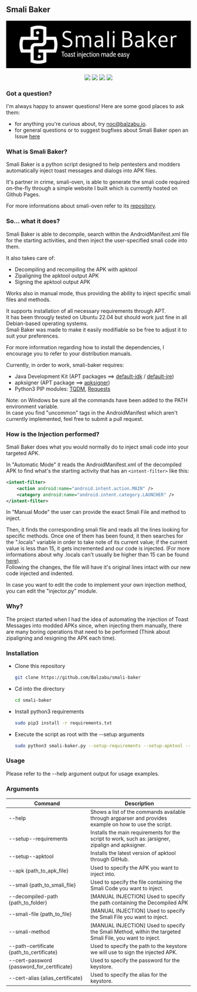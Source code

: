 Smali Baker
-----

![logo](https://raw.githubusercontent.com/Balzabu/smali-baker/main/smali-baker.jpg)

<p align="center">
  <img src="https://img.shields.io/badge/python-3670A0?style=for-the-badge&logo=python&logoColor=ffdd54" height="23">
  <img src="https://img.shields.io/badge/Android-3DDC84?style=for-the-badge&logo=android&logoColor=white" height="23">
  <img src="https://img.shields.io/badge/Debian-D70A53?style=for-the-badge&logo=debian&logoColor=white" height="23">
  <img src="https://img.shields.io/badge/Ubuntu-E95420?style=for-the-badge&logo=ubuntu&logoColor=white" height="23">
</p>

### Got a question?
I'm always happy to answer questions! Here are some good places to ask them:

 - for anything you're curious about, try [noc@balzabu.io](mailto:noc@balzabu.io).
 - for general questions or to suggest bugfixes about Smali Baker open an Issue [here](https://github.com/Balzabu/smali-baker/issues)


### What is Smali Baker?

Smali Baker is a python script designed to help pentesters and modders automatically inject toast messages and dialogs into APK files.

It's partner in crime, smali-oven, is able to generate the smali code required on-the-fly through a simple website I built which is currently hosted on Github Pages.

For more informations about smali-oven refer to its [repository](https://github.com/balzabu/smali-oven).

### So... what it does?

Smali Baker is able to decompile, search within the AndroidManifest.xml file for the starting activities, and then inject the user-specified smali code into them.

It also takes care of:
 - Decompiling and recompiling the APK with apktool 
 - Zipaligning the apktool output APK
 - Signing the apktool output APK 

Works also in manual mode, thus providing the ability to inject specific smali files and methods.

It supports installation of all necessary requirements through APT.
<br>
It has been througly tested on Ubuntu 22.04 but should work just fine in all Debian-based operating systems.
<br>
Smali Baker was made to make it easily modifiable so be free to adjust it to suit your preferences.

For more information regarding how to install the dependencies, I encourage you to refer to your distribution manuals.

Currently, in order to work, smali-baker requires:

 - Java Development Kit (APT packages ==> [default-jdk](https://pkgs.org/search/?q=default-jdk) / [default-jre](https://pkgs.org/search/?q=default-jre))
 - apksigner (APT package ==> [apksigner](https://pkgs.org/search/?q=apksigner))
 - Python3 PIP modules: [TQDM](https://github.com/tqdm/tqdm), [Requests](https://github.com/psf/requests)

Note: on Windows be sure all the commands have been added to the PATH environment variable.
<br>
In case you find "uncommon" tags in the AndroidManifest which aren't currently implemented, feel free to submit a pull request.

### How is the Injection performed?
Smali Baker does what you would normally do to inject smali code into your targeted APK.


In "Automatic Mode" it reads the AndroidManifest.xml of the decompiled APK to find what's the starting activity that has an `<intent-filter>` like this:

```xml
<intent-filter>
    <action android:name="android.intent.action.MAIN" />
    <category android:name="android.intent.category.LAUNCHER" />
</intent-filter>
```

In "Manual Mode" the user can provide the exact Smali File and method to inject. 

Then, it finds the corresponding smali file and reads all the lines looking for specific methods.
Once one of them has been found, it then searches for the ".locals" variable in order to take note of its current value; if the current value is less than 15, it gets incremented and our code is injected. (For more informations about why .locals can't usually be higher than 15 can be found [here](http://pallergabor.uw.hu/androidblog/dalvik_opcodes.html)).
<br> 
Following the changes, the file will have it's original lines intact with our new code injected and indented.

In case you want to edit the code to implement your own injection method, you can edit the "injector.py" module.

### Why?
The project started when I had the idea of automating the injection of Toast Messages into modded APKs since, when injecting them manually, there are many boring operations that need to be performed (Think about zipaligning and resigning the APK each time).

### Installation
 - Clone this repository
    ```bash
    git clone https://github.com/Balzabu/smali-baker
    ```
 - Cd into the directory
    ```bash
    cd smali-baker
    ```
 - Install python3 requirements
    ```bash
    sudo pip3 install -r requirements.txt
    ```
 - Execute the script as root with the --setup arguments
    ```bash
    sudo python3 smali-baker.py --setup-requirements --setup-apktool --setup-certificate
    ```

### Usage

Please refer to the --help argument output for usage examples.

### Arguments
| Command                                     | Description                                                                                                 |
| ------------------------------------------- | ----------------------------------------------------------------------------------------------------------- |
| \--help                                     | Shows a list of the commands available through argparser and provides example on how to use the script.<br> |
| \--setup--requirements                      | Installs the main requirements for the script to work, such as: jarsigner, zipalign and apksigner.          |
| \--setup--apktool                           | Installs the latest version of apktool through GitHub.                                                      |
| \--apk {path_to_apk_file}                   | Used to specify the APK you want to inject into.                                                            |
| \--smali {path_to_smali_file}               | Used to specify the file containing the Smali Code you want to inject.                                      |
| \--decompiled-path {path_to_folder}         | [MANUAL INJECTION] Used to specify the path containing the Decompiled APK                                   |
| \--smali-file {path_to_file}                | [MANUAL INJECTION] Used to specify the Smali File you want to inject.                                       |
| \--smali-method                             | [MANUAL INJECTION] Used to specify the Smali Method, within the targeted Smali File, you want to inject.    |
| \--path-certificate {path_to_certificate}   | Used to specify the path to the keystore we will use to sign the injected APK.                              |
| \--cert-password {password_for_certificate} | Used to specify the password for the keystore.                                                              |
| \--cert-alias {alias_certificate}           | Used to specify the alias for the keystore.                                                                 |
